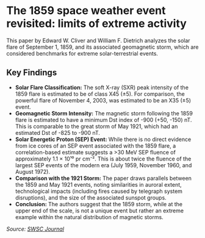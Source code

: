 # The 1859 space weather event revisited: limits of extreme activity

This paper by Edward W. Cliver and William F. Dietrich analyzes the solar flare of September 1, 1859, and its associated geomagnetic storm, which are considered benchmarks for extreme solar-terrestrial events.

## Key Findings

*   **Solar Flare Classification:** The soft X-ray (SXR) peak intensity of the 1859 flare is estimated to be of class X45 (±5). For comparison, the powerful flare of November 4, 2003, was estimated to be an X35 (±5) event.
*   **Geomagnetic Storm Intensity:** The magnetic storm following the 1859 flare is estimated to have a minimum Dst index of -900 (+50, -150) nT. This is comparable to the great storm of May 1921, which had an estimated Dst of -825 to -900 nT.
*   **Solar Energetic Proton (SEP) Event:** While there is no direct evidence from ice cores of an SEP event associated with the 1859 flare, a correlation-based estimate suggests a >30 MeV SEP fluence of approximately 1.1 × 10¹⁰ pr cm⁻². This is about twice the fluence of the largest SEP events of the modern era (July 1959, November 1960, and August 1972).
*   **Comparison with the 1921 Storm:** The paper draws parallels between the 1859 and May 1921 events, noting similarities in auroral extent, technological impacts (including fires caused by telegraph system disruptions), and the size of the associated sunspot groups.
*   **Conclusion:** The authors suggest that the 1859 storm, while at the upper end of the scale, is not a unique event but rather an extreme example within the natural distribution of magnetic storms.

*Source: [SWSC Journal](https://vertexaisearch.cloud.google.com/grounding-api-redirect/AUZIYQGGquCrZ5gAAmZykLGcLKpLNaTsSXfeGpFAsRyZMujss8OhIS6tbuw7fkNF0xB7n_cQpeXIWB7Z2Agm4KmJXKWbwwY1i1ztu_yDaCm65Csbe3SjchOPJA9iS4Mt82aLXgpCZW0tlQflaPLHmIrA_iGv3KVhAghtr1qqRiXndWqA)*
